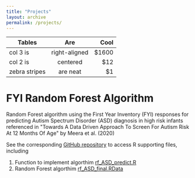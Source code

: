 ```yaml
---
title: "Projects"
layout: archive
permalink: /projects/
---
```

| Tables        | Are           | Cool  |
| ------------- |:-------------:| -----:|
| col 3 is      | right-aligned | $1600 |
| col 2 is      | centered      |   $12 |
| zebra stripes | are neat      |    $1 |

# FYI Random Forest Algorithm
Random Forest algorithm using the First Year Inventory (FYI) responses for predicting Autism Spectrum Disorder (ASD) diagnosis in high risk infants referenced in "Towards A Data Driven Approach To Screen For Autism Risk At 12 Months Of Age" by Meera et al. (2020)

See the corresponding [GitHub repository](https://github.com/kmdono02/FYI_Random_Forest) to access R supporting files, including

1. Function to implement algorthim [rf_ASD_predict.R](https://github.com/kmdono02/FYI_Random_Forest/blob/master/rf_ASD_predict.R)
2. Random Forest algorthim [rf_ASD_final.RData](https://github.com/kmdono02/FYI_Random_Forest/blob/master/rf_ASD_final.RData)
